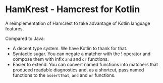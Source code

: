HamKrest - Hamcrest for Kotlin
==============================

A reimplementation of Hamcrest to take advantage of Kotlin language features.

Compared to Java:

 * A decent type system. We have Kotlin to thank for that.
 * Syntactic sugar. You can negate a matcher with the ! operator and compose them with infix `and` and `or` functions.
 * Easier to extend. You can convert named functions into matchers that produced readable diagnostics and, as a
   shortcut, pass named functions to the `assertThat`, `and` and `or` functions.
